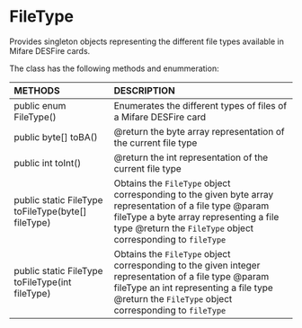 # FileType
Provides singleton objects representing the different file types available in Mifare DESFire cards.

The class has the following methods and enummeration:

|METHODS                                       |DESCRIPTION                                                                                        |
|:---------------------------------------------|:--------------------------------------------------------------------------------------------------|
|public enum FileType()|Enumerates the different types of files of a Mifare DESFire card|
|public byte[] toBA()|@return the byte array representation of the current file type|
|public int toInt()|@return the int representation of the current file type|
|public static FileType toFileType(byte[] fileType)|Obtains the <code>FileType</code> object corresponding to the given byte array representation of a file type @param fileType a byte array representing a file type @return the <code>FileType</code> object corresponding to <code>fileType</code>|
|public static FileType toFileType(int fileType)|Obtains the <code>FileType</code> object corresponding to the given integer representation of a file type @param fileType an int representing a file type @return the <code>FileType</code> object corresponding to <code>fileType</code>|
